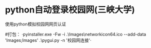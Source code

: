 # python自动登录校园网(三峡大学)
使用python模拟校园网网页认证

#打包：
·pyinstaller.exe -Fw -i .\Images\networkicon64.ico --add-data 'Images;Images' .\pygui.py -n '校园网连接'·